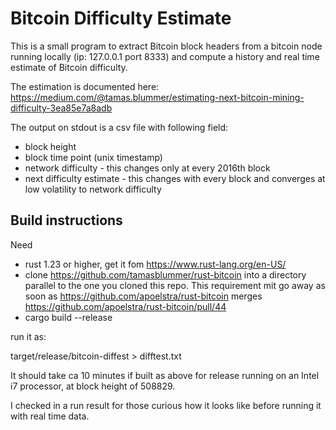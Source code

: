 # Bitcoin Difficulty Estimate

This is a small program to extract Bitcoin block headers from
a bitcoin node running locally (ip: 127.0.0.1 port 8333) and
compute a history and real time estimate of Bitcoin difficulty.

The estimation is documented here: https://medium.com/@tamas.blummer/estimating-next-bitcoin-mining-difficulty-3ea85e7a8adb

The output on stdout is a csv file with following field:
- block height
- block time point (unix timestamp)
- network difficulty - this changes only at every 2016th block
- next difficulty estimate - this changes with every block and converges at low volatility to network difficulty

## Build instructions
Need
- rust 1.23 or higher, get it fom https://www.rust-lang.org/en-US/
- clone https://github.com/tamasblummer/rust-bitcoin into a directory parallel to the one you cloned this repo. This requirement mit go away as soon as https://github.com/apoelstra/rust-bitcoin
merges https://github.com/apoelstra/rust-bitcoin/pull/44
- cargo build --release

run it as:

target/release/bitcoin-diffest > difftest.txt

It should take ca 10 minutes if built as above for release running on an Intel i7 processor,
at block height of 508829.

I checked in a run result for those curious how it looks like before running it with real time data.

